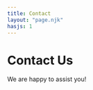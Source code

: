 ```yaml
---
title: Contact
layout: "page.njk"
hasjs: 1
---
```

<div class="contactPage">

# Contact Us
We are happy to assist you!
<!-- 
contact us today ferda



<div class="mydiv">
## Ferda boys
</div>
-->

<!-- You cant write markdown inside of html -->

</div>